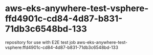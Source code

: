 # aws-eks-anywhere-test-vsphere-ffd4901c-cd84-4d87-b831-71db3c6548bd-133
repository for use with E2E test job aws-eks-anywhere-test-vsphere:ffd4901c-cd84-4d87-b831-71db3c6548bd-133
